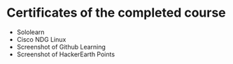 # Certificates of the completed course

* Sololearn
* Cisco NDG Linux
* Screenshot of Github Learning
* Screenshot of HackerEarth Points 